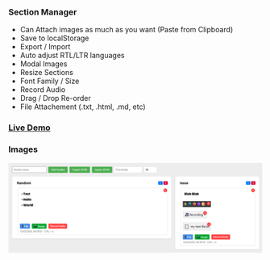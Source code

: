 ### Section Manager
- Can Attach images as much as you want (Paste from Clipboard)
- Save to localStorage
- Export / Import
- Auto adjust RTL/LTR languages
- Modal Images
- Resize Sections
- Font Family / Size
- Record Audio
- Drag / Drop Re-order
- File Attachement (.txt, .html, .md, etc)

### [Live Demo](https://ixjb94.github.io/section-manager/)

### Images
![Image](https://raw.githubusercontent.com/ixjb94/section-manager/master/img8.png "Image")